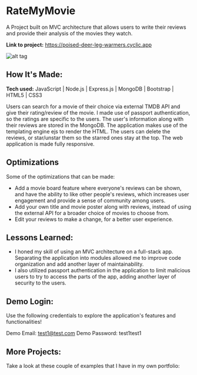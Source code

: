 # RateMyMovie

A Project built on MVC architecture that allows users to write their reviews and provide their analysis of the movies they watch.

**Link to project:** https://poised-deer-leg-warmers.cyclic.app

![alt tag](https://github.com/daminkim99/daminkim99/blob/main/images/RateMyMovie.gif)

## How It's Made:

**Tech used:**  JavaScript | Node.js | Express.js | MongoDB | Bootstrap | HTML5 | CSS3 

Users can search for a movie of their choice via external TMDB API and give their rating/review of the movie. I made use of passport authentication, so the ratings are specific to the users. The user's information along with their reviews are stored in the MongoDB. The application makes use of the templating engine ejs to render the HTML. The users can delete the reviews, or star/unstar them so the starred ones stay at the top. The web application is made fully responsive. 

## Optimizations

Some of the optimizations that can be made: 

- Add a movie board feature where everyone's reviews can be shown, and have the ability to like other people's reviews, which increases user engagement and provide a sense of community among users.  
- Add your own title and movie poster along with reviews, instead of using the external API for a broader choice of movies to choose from.
- Edit your reviews to make a change, for a better user experience. 

## Lessons Learned:

- I honed my skill of using an MVC architecture on a full-stack app. Separating the application into modules allowed me to improve code organization and add another layer of maintainability. 
- I also utilized passport authentication in the application to limit malicious users to try to access the parts of the app, adding another layer of security to the users.  

## Demo Login:

Use the following credentials to explore the application's features and functionalities! 

Demo Email: test1@test.com
Demo Password: test1test1

## More Projects:
Take a look at these couple of examples that I have in my own portfolio:

<!-- **Palettable:** https://github.com/alecortega/palettable

**Twitter Battle:** https://github.com/alecortega/twitter-battle

**Patch Panel:** https://github.com/alecortega/patch-panel -->



